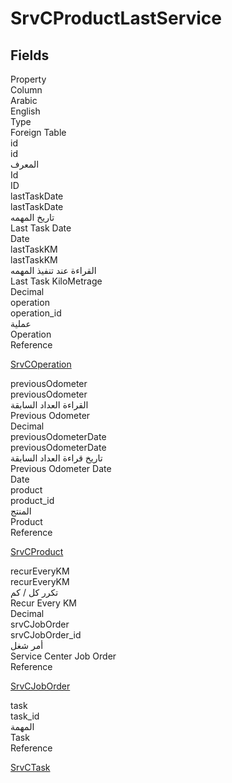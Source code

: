 # SrvCProductLastService

<ContentFilter/>

<div class='searchable'>

## Fields

<div class="row header-row">
<div class="cell">Property</div>
<div class="cell">Column</div>
<div class="cell">Arabic</div>
<div class="cell">English</div>
<div class="cell">Type</div>
<div class="cell">Foreign Table</div>
</div><div class="row searchable" id="id">
<div class="cell" data-label="Property">id</div>
<div class="cell" data-label="Column">id</div>
<div class="cell" data-label="Arabic">المعرف</div>
<div class="cell" data-label="English">Id</div>
<div class="cell" data-label="Type">ID</div>

</div>

<div class="row searchable" id="lastTaskDate">
<div class="cell" data-label="Property">lastTaskDate</div>
<div class="cell" data-label="Column">lastTaskDate</div>
<div class="cell" data-label="Arabic">تاريخ المهمه</div>
<div class="cell" data-label="English">Last Task Date</div>
<div class="cell" data-label="Type">Date</div>

</div>

<div class="row searchable" id="lastTaskKM">
<div class="cell" data-label="Property">lastTaskKM</div>
<div class="cell" data-label="Column">lastTaskKM</div>
<div class="cell" data-label="Arabic">القراءة عند تنفيذ المهمه</div>
<div class="cell" data-label="English">Last Task KiloMetrage</div>
<div class="cell" data-label="Type">Decimal</div>

</div>

<div class="row searchable" id="operation">
<div class="cell" data-label="Property">operation</div>
<div class="cell" data-label="Column">operation_id</div>
<div class="cell" data-label="Arabic">عملية</div>
<div class="cell" data-label="English">Operation</div>
<div class="cell" data-label="Type">Reference</div>
<div class="cell" data-label="Foreign Table">

 [SrvCOperation](/entities/srvcenter/SrvCOperation.md) 
</div>
</div>

<div class="row searchable" id="previousOdometer">
<div class="cell" data-label="Property">previousOdometer</div>
<div class="cell" data-label="Column">previousOdometer</div>
<div class="cell" data-label="Arabic">القراءة العداد السابقة</div>
<div class="cell" data-label="English">Previous Odometer</div>
<div class="cell" data-label="Type">Decimal</div>

</div>

<div class="row searchable" id="previousOdometerDate">
<div class="cell" data-label="Property">previousOdometerDate</div>
<div class="cell" data-label="Column">previousOdometerDate</div>
<div class="cell" data-label="Arabic">تاريخ قراءة العداد السابقة</div>
<div class="cell" data-label="English">Previous Odometer Date</div>
<div class="cell" data-label="Type">Date</div>

</div>

<div class="row searchable" id="product">
<div class="cell" data-label="Property">product</div>
<div class="cell" data-label="Column">product_id</div>
<div class="cell" data-label="Arabic">المنتج</div>
<div class="cell" data-label="English">Product</div>
<div class="cell" data-label="Type">Reference</div>
<div class="cell" data-label="Foreign Table">

 [SrvCProduct](/entities/srvcenter/SrvCProduct.md) 
</div>
</div>

<div class="row searchable" id="recurEveryKM">
<div class="cell" data-label="Property">recurEveryKM</div>
<div class="cell" data-label="Column">recurEveryKM</div>
<div class="cell" data-label="Arabic">تكرر كل / كم</div>
<div class="cell" data-label="English">Recur Every KM</div>
<div class="cell" data-label="Type">Decimal</div>

</div>

<div class="row searchable" id="srvCJobOrder">
<div class="cell" data-label="Property">srvCJobOrder</div>
<div class="cell" data-label="Column">srvCJobOrder_id</div>
<div class="cell" data-label="Arabic">أمر شغل</div>
<div class="cell" data-label="English">Service Center Job Order</div>
<div class="cell" data-label="Type">Reference</div>
<div class="cell" data-label="Foreign Table">

 [SrvCJobOrder](/entities/srvcenter/SrvCJobOrder.md) 
</div>
</div>

<div class="row searchable" id="task">
<div class="cell" data-label="Property">task</div>
<div class="cell" data-label="Column">task_id</div>
<div class="cell" data-label="Arabic">المهمة</div>
<div class="cell" data-label="English">Task</div>
<div class="cell" data-label="Type">Reference</div>
<div class="cell" data-label="Foreign Table">

 [SrvCTask](/entities/srvcenter/SrvCTask.md) 
</div>
</div>


</div>

